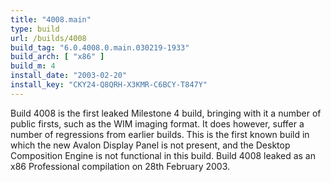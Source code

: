 ```yaml
---
title: "4008.main"
type: build
url: /builds/4008
build_tag: "6.0.4008.0.main.030219-1933"
build_arch: [ "x86" ]
build_m: 4
install_date: "2003-02-20"
install_key: "CKY24-Q8QRH-X3KMR-C6BCY-T847Y"
---
```


Build 4008 is the first leaked Milestone 4 build, bringing with it a number of public firsts, such as the WIM imaging format. It does however, suffer a number of regressions from earlier builds. This is the first known build in which the new Avalon Display Panel is not present, and the Desktop Composition Engine is not functional in this build. Build 4008 leaked as an x86 Professional compilation on 28th February 2003.